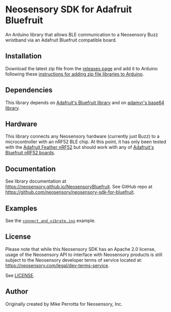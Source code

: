 # Neosensory SDK for Adafruit Bluefruit

An Arduino library that allows BLE communication to a Neosensory Buzz wristband via an Adafruit Bluefruit compatible board.

## Installation

Download the latest zip file from the [releases page](https://github.com/neosensory/NeosensoryBluefruit/releases) and add it to Arduino following these [instructions for adding zip file libraries to Arduino](https://www.arduino.cc/en/guide/libraries#toc4).

## Dependencies

This library depends on [Adafruit's Bluefruit library](https://github.com/adafruit/Adafruit_nRF52_Arduino/tree/master/libraries/Bluefruit52Lib) and on [adamvr's base64 library](https://github.com/adamvr/arduino-base64).

## Hardware

This library connects any Neosensory hardware (currently just Buzz) to a microcontroller with an nRF52 BLE chip. At this point, it has only been tested with the [Adafruit Feather nRF52](https://www.adafruit.com/product/3406) but should work with any of [Adafruit's Bluefruit nRF52 boards](https://github.com/adafruit/Adafruit_nRF52_Arduino#arduino-core-for-adafruit-bluefruit-nrf52-boards).

## Documentation

See library documentation at https://neosensory.github.io/NeosensoryBluefruit. See GitHub repo at https://github.com/neosensory/neosensory-sdk-for-bluefruit.

## Examples

See the [`connect_and_vibrate.ino`](https://github.com/neosensory/neosensory-sdk-for-bluefruit/blob/master/examples/connect_and_vibrate/connect_and_vibrate.ino) example.

## License

Please note that while this Neosensory SDK has an Apache 2.0 license, 
usage of the Neosensory API to interface with Neosensory products is 
still  subject to the Neosensory developer terms of service located at:
https://neosensory.com/legal/dev-terms-service.

See [LICENSE](https://github.com/neosensory/neosensory-sdk-for-bluefruit/blob/master/LICENSE).

## Author

Originally created by Mike Perrotta for Neosensory, Inc.

